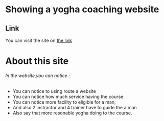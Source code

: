 # Showing a yogha coaching website


## Link 
You can visit the site on [the link](https://gifted-beaver-623a60.netlify.app/)

# About this site

###### In the website,you can notice :

* You can notice to using route a website
* You can notice how much service having the course
* You can notice more facility to eligible for a man;
* And also 2 instractor and 4 trainer have to guide the a man
* Also say that more resonable yogha doing to the course.
